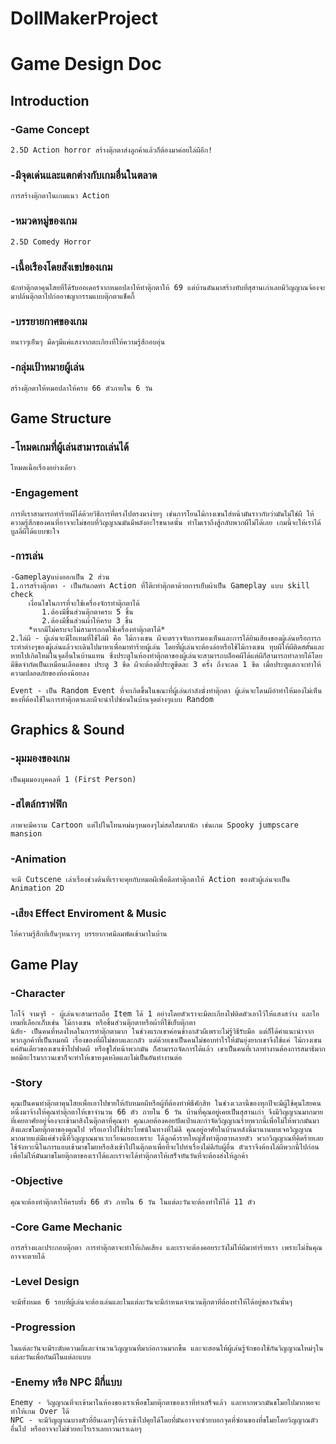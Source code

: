 # DollMakerProject

# Game Design Doc 
## Introduction 


### -Game Concept 
	2.5D Action horror สร้างตุ๊กตาส่งลูกค้าแล้วก็ต้องมาค่อยไล่ผีอีก! 
### -มีจุดเด่นและแตกต่างกับเกมอื่นในตลาด 
	การสร้างตุ๊กตาในเกมแนว Action 
### -หมวดหมู่ของเกม 
	2.5D Comedy Horror 
### -เนื้อเรืองโดยสังเขปของเกม 
	นักทำตุ๊กตาคุนไสยที่ได้รับออเดอร์จากหมอปลาให้ทำตุ๊กตาให้ 69 แต่บ้านดันมาสร้างทับที่สุสานเก่าเลยมีวิญญาณจ้องจะมาปล้นตุ๊กตาไปก่ออาชญากรรมแบบตุ๊กตาแช็คกี้ 
### -บรรยายกาศของเกม 
	หนาวๆเย็นๆ มืดๆมีแค่แสงจากตะเกียงที่ให้ความรู้สึกอบอุ่น 
### -กลุ่มเป้าหมายผู้เล่น 
	สร้างตุ๊กตาให้หมอปลาให้ครบ 66 ตัวภายใน 6 วัน 

 
## Game Structure 

### -โหมดเกมที่ผู้เล่นสามารถเล่นได้ 
 	โหมดเนื้อเรื่องอย่างเดียว
    
### -Engagement  
 	การที่เราสามารถทำร้ายผีได้ด้วยวิธีการที่ตรงไปตรงมาง่ายๆ เช่นการโยนไม้กางเขนใส่หน้ามันราวกับว่ามันไม่ใช่ผี ให้ความรู้สึกของคนที่อาจจะไม่ชอบที่วิญญาณมันมีพลังอะไรขนาดนั้น ทำไมเราถึงสู้กลับพวกผีไม่ได้เลย เกมนี้จะให้เราได้บูลลี่ผีได้แบบซะใจ

### -การเล่น 
 	-Gameplayแบ่งออกเป็น 2 ส่วน
	1.การสร้างตุ๊กตา - เป็นกันกดทำ Action ที่โต๊ะทำตุ๊กตาด้วยการเย็บผ้าเป็น Gameplay แบบ skill check 
		เงื่อนไขในการที่จะใช้เครื่องจักรทำตุ๊กตาได้
           1.ต้องมีชิ้นส่วนตุ๊กตาครบ 5 ชิ้น
           2.ต้องมีชิ้นส่วนผ้าให้ครบ 3 ชิ้น                 
		*หากมีไม่ครบจะไม่สามารถกดใช้เครื่องทำตุ๊กตาได้*     
	2.ไล่ผี - ผู้เล่นจะมีไอเทมที่ใช้ไล่ผี คือ ไม้กางเขน ผีจะตรวจจับการมองเห็นและการได้ยินเสียงของผู้เล่นหรือการกระทำต่างๆของผู้เล่นแล้วจะเดินไปมาหาเพื่อมาทำร้ายผู้เล่น โดยที่ผู้เล่นจะต้องล่อหรือใช้ไม้กางเขน ทุบผีให้ผีติดสตั้นและหายไปเกิดใหม่ในจุดอื่นในบ้านแทน ซึ่งประตูในห้องทำตุ๊กตาของผู้เล่นจะสามารถบล็อคผีได้แต่ผีก็สามารถทำลายได้โดยมีขีดจำกัดเป็นเหมือนเลือดของ ประตู 3 ขีด ผีจะต้องตีประตูขีดละ 3 ครั้ง ถึงจะลด 1 ขีด เมื่อประตูแตกจะทำให้ความปลอดภัยของห้องน้อยลง

	Event - เป็น Random Event ที่จะเกิดขึ้นในขณะที่ผู้เล่นกำลังนั่งทำตุ๊กตา ผู้เล่นจะโดนผีอำทำให้มองไม่เห็นของที่ต้องใช้ในการทำตุ๊กตาและผีจะนำไปซ่อนในบ้านจุดต่างๆแบบ Random

 
## Graphics & Sound 

### -มุมมองของเกม 
 	เป็นมุมมองบุคคลที่ 1 (First Person)
   
### -สไตล์กราฟฟิก  
 	ภาพจะมีความ Cartoon แต่ไปในโทนหม่นๆหมองๆไม่สดใสมากนัก เช่นเกม Spooky jumpscare mansion
 
### -Animation  
 	จะมี Cutscene เล่าเรื่องช่วงต้นที่เราจะคุยกับหมอผีเพื่อดีลทำตุ๊กตาให้ Action ของตัวผู้เล่นจะเป็น Animation 2D
 
### -เสียง Effect Enviroment & Music 
	ให้ความรู้สึกที่เย็นๆหนาวๆ บรรยากาศมีลมพัดเข้ามาในบ้าน
 
  
## Game Play  

### -Character  
 	โกโจ้ จามจุรี - ผู้เล่นจะสามารถถือ Item ได้ 1 อย่างโดยตัวเราจะมีตะเกียงไฟติดตัวเอาไว้ให้แสงสว่าง และไอเทมที่เลือกเก็บเช่น ไม้กางเขน หรือชิ้นส่วนตุ๊กตาหรือผ้าที่ใช้เย็บตุ๊กตา
	นิสัย- เป็นคนที่หลงไหลในการทำตุ๊กตามาก ในช่วงแรกเขาค่อนข้างกลัวผีเพราะไม่รู้วิธีรับมือ แต่ก็ได้คำแนะนำจากพวกลูกค้าที่เป็นหมอผี เรื่องของที่ผีไม่ชอบและกลัว แต่ด้วยเขาเป็นคนไม่ชอบทำไรให้มันยุ่งยากเขาจึงใช้แค่ ไม้กางเขนแค่อันเดียวของเขาเข้าไปฟาดผี หรือชูใส่หน้าพวกมัน ก็สามารถจัดการได้แล้ว เขาเป็นคนที่เวลาทำงานต้องการสมาธิมาก พอมีอะไรมากวนเขาก็จะทำให้เขาหงุดหงิดและไม่เป็นอันทำงานต่อ

### -Story  
 	คุณเป็นคนทำตุ๊กตาคุนไสยเพื่อเอาไปขายให้กับหมอผีหรือผู้ที่ต้องทำพิธีศักสิท ในช่วงเวลานี้ของทุกปีจะมีผู้ใช้คุนไสยคนหนึ่งมาจ้างให้คุณทำตุ๊กตาให้เขาจำนวน 66 ตัว ถายใน 6 วัน บ้านที่คุณอยู่เคยเป็นสุสานเก่า จึงมีวิญญาณมากมายที่เคยอาศัยอยู่จ้องจะเข้ามาสิงในตุ๊กตาที่คุณทำ คุณเลยต้องคอยปัดเป่าและกำจัดวิญญาณร้ายพวกนี้เพื่อไม่ให้พวกมันมาสิงและขโมยตุ๊กตาของคุณไป หรือเอาไปใช้ประโยชน์ในทางที่ไม่ดี คุณอยู่อาศัยในบ้านหลังนี้มานานพบเจอวิญญาณมากมายแต่มีแค่ช่วงนี้ที่วิญญาณมาแวะเวียนเยอะเพราะ ได้ลูกค้ารายใหญ่สั่งทำตุ๊กตาหลายตัว พวกวิญญาณที่คิดร้ายเลยใช้จังหวะนี้ในการแอบเข้ามาขโมยหรือสิงเข้าไปในตุ๊กตาเพื่อที่จะไปทำเรื่องไม่ดีกับผู้อื่น ตัวเราจึงต้องไล่ผีพวกนี้ไปก่อนเพื่อไม่ให้มันมาขโมยตุ๊กตาของเราได้และเราจะได้ทำตุ๊กตาให้เสร็จทันวันที่จะต้องส่งให้ลูกค้า
 
### -Objective  
 	คุณจะต้องทำตุ๊กตาให้ครบทั้ง 66 ตัว ภายใน 6 วัน ในแต่ละวันจะต้องทำให้ได้ 11 ตัว
  
### -Core Game Mechanic  
 	การสร้างและประกอบตุ๊กตา การทำตุ๊กตาจะทำให้เกิดเสียง และเราจะต้องคอยระวังไม่ให้ผีมาทำร้ายเรา เพราะไม่งั้นคุณอาจจะตายได้

### -Level Design  
 	จะมีทั้งหมด 6 รอบที่ผู้เล่นจะต้องเล่นและในแต่ละวันจะมีกำหนดจำนวนตุ๊กตาที่ต้องทำให้ได้อยู่ของวันนั้นๆ
 
### -Progression  
 	ในแต่ละวันจะมีระดับความถี่และจำนวนวิญญาณที่มาก่อกวนมากขึ้น และจะสอนให้ผู้เล่นรู้จักของใช้กันวิญญาณใหม่ๆในแต่ละวันเพื่อกันผีในแต่ละแบบ

### -Enemy หรือ NPC มีกี่แบบ  
	Enemy - วิญญาณที่จะเข้ามาในห้องของเราเพื่อขโมยตุ๊กตาของเราที่ทำเสร็จแล้ว และหากพวกมันขโมยไปมากพอจะทำให้เกม Over ได้
	NPC - จะมีวิญญาณบางตัวที่ยืนเฉยๆให้เราเข้าไปคุยได้โดยที่มันอาจจะช่วยบอกจุดที่ซ่อนของที่ขโมยโดยวิญญาณตัวอื่นไป หรืออาจจะไม่ช่วยอะไรเราเลยกวนเราเฉยๆ 
 	
 
 

